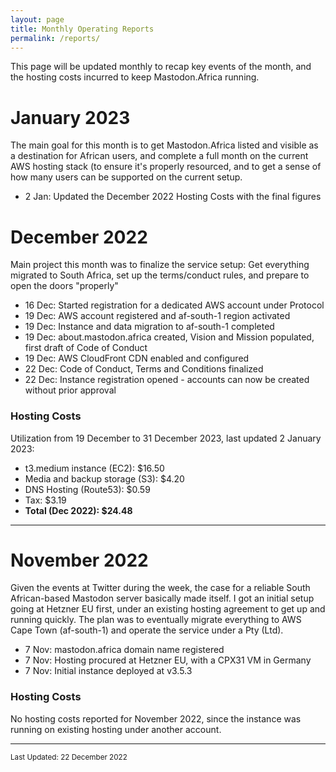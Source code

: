 ```yaml
---
layout: page
title: Monthly Operating Reports
permalink: /reports/
---
```


<p>This page will be updated monthly to recap key events of the month, and the hosting costs incurred to keep Mastodon.Africa running.</p>

<h1>January 2023</h1>

<p>The main goal for this month is to get Mastodon.Africa listed and visible as a destination for African users, and complete a full month on the current AWS hosting stack (to ensure it's properly resourced, and to get a sense of how many users can be supported on the current setup.</p>

<ul>
  <li>2 Jan: Updated the December 2022 Hosting Costs with the final figures</li>
</ul>

<h1>December 2022</h1>

<p>Main project this month was to finalize the service setup: Get everything migrated to South Africa, set up the terms/conduct rules, and prepare to open the doors "properly"</p>

<ul>
<li>16 Dec: Started registration for a dedicated AWS account under Protocol </li>
<li>19 Dec: AWS account registered and af-south-1 region activated</li>
<li>19 Dec: Instance and data migration to af-south-1 completed</li>
<li>19 Dec: about.mastodon.africa created, Vision and Mission populated, first draft of Code of Conduct</li>
<li>19 Dec: AWS CloudFront CDN enabled and configured</li>
<li>22 Dec: Code of Conduct, Terms and Conditions finalized</li>
<li>22 Dec: Instance registration opened - accounts can now be created without prior approval</li>
</ul>

<h3>Hosting Costs</h3>

<p>Utilization from 19 December to 31 December 2023, last updated 2 January 2023:</p>

<ul>
  <li>t3.medium instance (EC2): $16.50</li>
  <li>Media and backup storage (S3): $4.20</li>
  <li>DNS Hosting (Route53): $0.59</li>
  <li>Tax: $3.19</li>
  <li><strong>Total (Dec 2022): $24.48</strong></li>
</ul>

<hr>

<h1>November 2022</h1>

Given the events at Twitter during the week, the case for a reliable South African-based Mastodon server basically made itself. I got an initial setup going at Hetzner EU first, under an existing hosting agreement to get up and running quickly. The plan was to eventually migrate everything to AWS Cape Town (af-south-1) and operate the service under a Pty (Ltd).

<ul>
  <li>7 Nov: mastodon.africa domain name registered</li>
  <li>7 Nov: Hosting procured at Hetzner EU, with a CPX31 VM in Germany</li>
  <li>7 Nov: Initial instance deployed at v3.5.3</li>
</ul>

<h3>Hosting Costs</h3>

<p>No hosting costs reported for November 2022, since the instance was running on existing hosting under another account.</p>

<hr>

<small>Last Updated: 22 December 2022</small>
